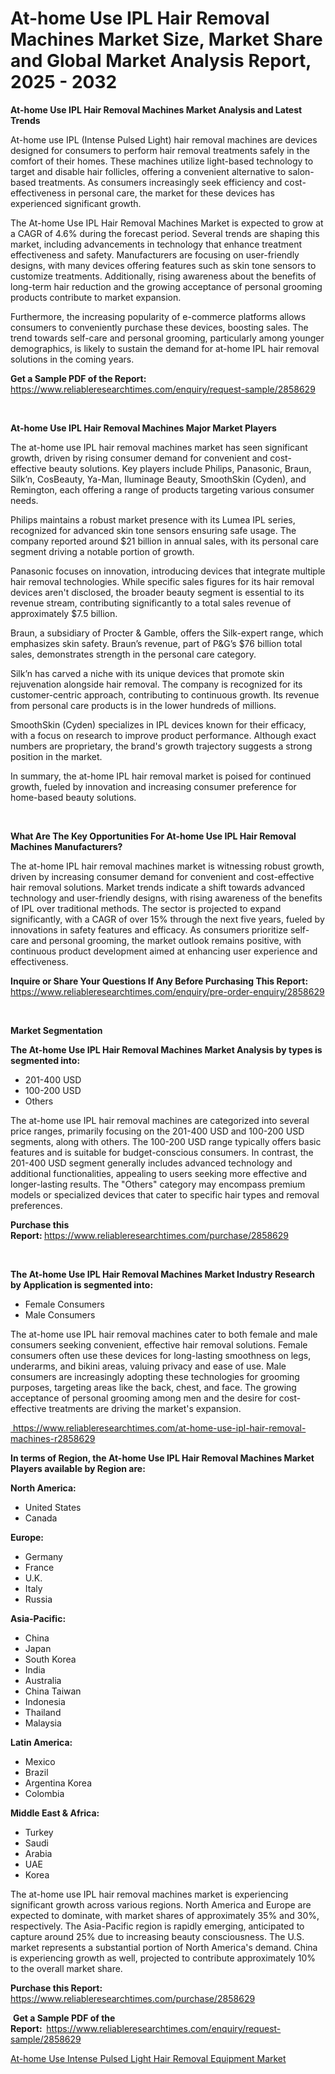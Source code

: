<p><h1>At-home Use IPL Hair Removal Machines Market Size, Market Share and Global Market Analysis Report, 2025 - 2032</h1></p><p><strong>At-home Use IPL Hair Removal Machines Market Analysis and Latest Trends</strong></p>
<p><p>At-home use IPL (Intense Pulsed Light) hair removal machines are devices designed for consumers to perform hair removal treatments safely in the comfort of their homes. These machines utilize light-based technology to target and disable hair follicles, offering a convenient alternative to salon-based treatments. As consumers increasingly seek efficiency and cost-effectiveness in personal care, the market for these devices has experienced significant growth.</p><p>The At-home Use IPL Hair Removal Machines Market is expected to grow at a CAGR of 4.6% during the forecast period. Several trends are shaping this market, including advancements in technology that enhance treatment effectiveness and safety. Manufacturers are focusing on user-friendly designs, with many devices offering features such as skin tone sensors to customize treatments. Additionally, rising awareness about the benefits of long-term hair reduction and the growing acceptance of personal grooming products contribute to market expansion.</p><p>Furthermore, the increasing popularity of e-commerce platforms allows consumers to conveniently purchase these devices, boosting sales. The trend towards self-care and personal grooming, particularly among younger demographics, is likely to sustain the demand for at-home IPL hair removal solutions in the coming years.</p></p>
<p><strong>Get a Sample PDF of the Report:&nbsp;</strong> <a href="https://www.reliableresearchtimes.com/enquiry/request-sample/2858629?utm_campaign=2722&utm_medium=2&utm_source=Github&utm_content=ia&utm_term=12032025&utm_id=at-home-use-ipl-hair-removal-machines">https://www.reliableresearchtimes.com/enquiry/request-sample/2858629</a></p>
<p>&nbsp;</p>
<p><strong>At-home Use IPL Hair Removal Machines Major Market Players</strong></p>
<p><p>The at-home use IPL hair removal machines market has seen significant growth, driven by rising consumer demand for convenient and cost-effective beauty solutions. Key players include Philips, Panasonic, Braun, Silk’n, CosBeauty, Ya-Man, Iluminage Beauty, SmoothSkin (Cyden), and Remington, each offering a range of products targeting various consumer needs.</p><p>Philips maintains a robust market presence with its Lumea IPL series, recognized for advanced skin tone sensors ensuring safe usage. The company reported around $21 billion in annual sales, with its personal care segment driving a notable portion of growth.</p><p>Panasonic focuses on innovation, introducing devices that integrate multiple hair removal technologies. While specific sales figures for its hair removal devices aren't disclosed, the broader beauty segment is essential to its revenue stream, contributing significantly to a total sales revenue of approximately $7.5 billion.</p><p>Braun, a subsidiary of Procter & Gamble, offers the Silk-expert range, which emphasizes skin safety. Braun’s revenue, part of P&G’s $76 billion total sales, demonstrates strength in the personal care category.</p><p>Silk’n has carved a niche with its unique devices that promote skin rejuvenation alongside hair removal. The company is recognized for its customer-centric approach, contributing to continuous growth. Its revenue from personal care products is in the lower hundreds of millions.</p><p>SmoothSkin (Cyden) specializes in IPL devices known for their efficacy, with a focus on research to improve product performance. Although exact numbers are proprietary, the brand's growth trajectory suggests a strong position in the market.</p><p>In summary, the at-home IPL hair removal market is poised for continued growth, fueled by innovation and increasing consumer preference for home-based beauty solutions.</p></p>
<p>&nbsp;</p>
<p><strong>What Are The Key Opportunities For At-home Use IPL Hair Removal Machines Manufacturers?</strong></p>
<p><p>The at-home IPL hair removal machines market is witnessing robust growth, driven by increasing consumer demand for convenient and cost-effective hair removal solutions. Market trends indicate a shift towards advanced technology and user-friendly designs, with rising awareness of the benefits of IPL over traditional methods. The sector is projected to expand significantly, with a CAGR of over 15% through the next five years, fueled by innovations in safety features and efficacy. As consumers prioritize self-care and personal grooming, the market outlook remains positive, with continuous product development aimed at enhancing user experience and effectiveness.</p></p>
<p><strong>Inquire or Share Your Questions If Any Before Purchasing This Report:</strong> <a href="https://www.reliableresearchtimes.com/enquiry/pre-order-enquiry/2858629?utm_campaign=2722&utm_medium=2&utm_source=Github&utm_content=ia&utm_term=12032025&utm_id=at-home-use-ipl-hair-removal-machines">https://www.reliableresearchtimes.com/enquiry/pre-order-enquiry/2858629</a></p>
<p>&nbsp;</p>
<p><strong>Market Segmentation</strong></p>
<p><strong>The At-home Use IPL Hair Removal Machines Market Analysis by types is segmented into:</strong></p>
<p><ul><li>201-400 USD</li><li>100-200 USD</li><li>Others</li></ul></p>
<p><p>The at-home use IPL hair removal machines are categorized into several price ranges, primarily focusing on the 201-400 USD and 100-200 USD segments, along with others. The 100-200 USD range typically offers basic features and is suitable for budget-conscious consumers. In contrast, the 201-400 USD segment generally includes advanced technology and additional functionalities, appealing to users seeking more effective and longer-lasting results. The "Others" category may encompass premium models or specialized devices that cater to specific hair types and removal preferences.</p></p>
<p><strong>Purchase this Report:&nbsp;</strong><a href="https://www.reliableresearchtimes.com/purchase/2858629?utm_campaign=2722&utm_medium=2&utm_source=Github&utm_content=ia&utm_term=12032025&utm_id=at-home-use-ipl-hair-removal-machines">https://www.reliableresearchtimes.com/purchase/2858629</a></p>
<p>&nbsp;</p>
<p><strong>The At-home Use IPL Hair Removal Machines Market Industry Research by Application is segmented into:</strong></p>
<p><ul><li>Female Consumers</li><li>Male Consumers</li></ul></p>
<p><p>The at-home use IPL hair removal machines cater to both female and male consumers seeking convenient, effective hair removal solutions. Female consumers often use these devices for long-lasting smoothness on legs, underarms, and bikini areas, valuing privacy and ease of use. Male consumers are increasingly adopting these technologies for grooming purposes, targeting areas like the back, chest, and face. The growing acceptance of personal grooming among men and the desire for cost-effective treatments are driving the market's expansion.</p></p>
<p><a href="https://www.reliableresearchtimes.com/at-home-use-ipl-hair-removal-machines-r2858629?utm_campaign=2722&utm_medium=2&utm_source=Github&utm_content=ia&utm_term=12032025&utm_id=at-home-use-ipl-hair-removal-machines">&nbsp;https://www.reliableresearchtimes.com/at-home-use-ipl-hair-removal-machines-r2858629</a></p>
<p><strong>In terms of Region, the At-home Use IPL Hair Removal Machines Market Players available by Region are:</strong></p>
<p>
    <p> <strong> North America: </strong>
        <ul>
            <li>United States</li>
            <li>Canada</li>
        </ul>
        </p> 
    <p> <strong> Europe: </strong>
        <ul>
            <li>Germany</li>
            <li>France</li>
            <li>U.K.</li>
            <li>Italy</li>
            <li>Russia</li>
        </ul>
        </p> 
    <p> <strong> Asia-Pacific: </strong>
        <ul>
            <li>China</li>
            <li>Japan</li>
            <li>South Korea</li>
            <li>India</li>
            <li>Australia</li>
            <li>China Taiwan</li>
            <li>Indonesia</li>
            <li>Thailand</li>
            <li>Malaysia</li>
        </ul>
        </p> 
    <p> <strong> Latin America: </strong>
        <ul>
            <li>Mexico</li>
            <li>Brazil</li>
            <li>Argentina Korea</li>
            <li>Colombia</li>
        </ul>
        </p> 
    <p> <strong> Middle East & Africa: </strong>
        <ul>
            <li>Turkey</li>
            <li>Saudi</li>
            <li>Arabia</li>
            <li>UAE</li>
            <li>Korea</li>
        </ul>
    </p>
    </p>
<p><p>The at-home use IPL hair removal machines market is experiencing significant growth across various regions. North America and Europe are expected to dominate, with market shares of approximately 35% and 30%, respectively. The Asia-Pacific region is rapidly emerging, anticipated to capture around 25% due to increasing beauty consciousness. The U.S. market represents a substantial portion of North America's demand. China is experiencing growth as well, projected to contribute approximately 10% to the overall market share.</p></p>
<p><strong>Purchase this Report: </strong><a href="https://www.reliableresearchtimes.com/purchase/2858629?utm_campaign=2722&utm_medium=2&utm_source=Github&utm_content=ia&utm_term=12032025&utm_id=at-home-use-ipl-hair-removal-machines">https://www.reliableresearchtimes.com/purchase/2858629</a></p>
<p>&nbsp;<strong>Get a Sample PDF of the Report:&nbsp;&nbsp;</strong><a href="https://www.reliableresearchtimes.com/enquiry/request-sample/2858629?utm_campaign=2722&utm_medium=2&utm_source=Github&utm_content=ia&utm_term=12032025&utm_id=at-home-use-ipl-hair-removal-machines">https://www.reliableresearchtimes.com/enquiry/request-sample/2858629</a></p>
<p><strong></strong></p>
<p><p><a href="https://github.com/toldenargelia86/Market-Research-Report-List-1/blob/main/at-home-use-intense-pulsed-light-hair-removal-equipment-market.md?utm_campaign=2722&utm_medium=2&utm_source=Github&utm_content=ia&utm_term=12032025&utm_id=at-home-use-ipl-hair-removal-machines">At-home Use Intense Pulsed Light Hair Removal Equipment Market</a></p></p>